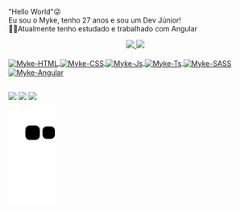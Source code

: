 "Hello World"😜
<br>
Eu sou o Myke, tenho 27 anos e sou um Dev Júnior!
<br>
🐱‍💻Atualmente tenho estudado e trabalhado com Angular
<div align="center">
<a href="https://github.com/mykecosta2142">
<img height="180em" src="https://github-readme-stats.vercel.app/api?username=mykecosta2142&show_icons=true&theme=chartreuse-dark&include_all_commits=true&count_private=true"/>
<img height="180em" src="https://github-readme-stats.vercel.app/api/top-langs/?username=mykecosta2142&layout=compact&langs_count=7&theme=chartreuse-dark"/>
</div>
<div style="display: inline_block"><br>
<img align="center" alt="Myke-HTML" height="30" width="40" src="https://cdn.jsdelivr.net/gh/devicons/devicon/icons/html5/html5-original-wordmark.svg">
<img align="center" alt="Myke-CSS" height="30" width="40" src="https://cdn.jsdelivr.net/gh/devicons/devicon/icons/css3/css3-original-wordmark.svg">
<img align="center" alt="Myke-Js" height="30" width="40" src="https://cdn.jsdelivr.net/gh/devicons/devicon/icons/javascript/javascript-original.svg">          
<img align="center" alt="Myke-Ts" height="30" width="40" src="https://cdn.jsdelivr.net/gh/devicons/devicon/icons/typescript/typescript-original.svg">
<img align="center" alt="Myke-SASS" height="30" width="40" src="https://cdn.jsdelivr.net/gh/devicons/devicon/icons/sass/sass-original.svg">
<img align="center" alt="Myke-Angular" height="30" width="40"img src="https://cdn.jsdelivr.net/gh/devicons/devicon/icons/angularjs/angularjs-original.svg">
  
  ##
  
<div> 
<a href="https://www.linkedin.com/in/myke-costa/" target="_blank"><img src="https://img.shields.io/badge/-LinkedIn-%230077B5?style=for-the-badge&logo=linkedin&logoColor=white" target="_blank"></a> 
<a href="https://www.instagram.com/myke.costa/" target="_blank"><img src="https://img.shields.io/badge/-Instagram-%23E4405F?style=for-the-badge&logo=instagram&logoColor=white" target="_blank"></a>
<a href = "mailto:mykecosta20@gmail.com"><img src=https://img.shields.io/badge/Gmail-D14836?style=for-the-badge&logo=gmail&logoColor=white></a>

![Snake animation](https://github.com/rafaballerini/rafaballerini/blob/output/github-contribution-grid-snake.svg)
 
